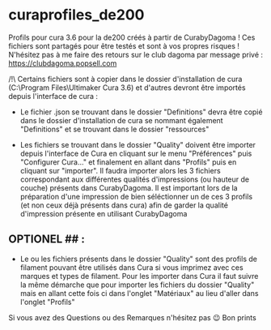 # curaprofiles_de200
Profils pour cura 3.6 pour la de200 créés à partir de CurabyDagoma ! Ces fichiers sont partagés pour être testés et sont à vos propres risques ! N'hésitez pas à me faire des retours sur le club dagoma par message privé : https://clubdagoma.popsell.com 

/!\ Certains fichiers sont à copier dans le dossier d'installation de cura (C:\Program Files\Ultimaker Cura 3.6) et d'autres devront être importés depuis l'interface de cura :
  
  - Le fichier .json se trouvant dans le dossier "Definitions" devra être copié dans le dossier d'installation de cura se nommant également "Definitions" et se trouvant dans le dossier "ressources"
  
  - Les fichiers se trouvant dans le dossier "Quality" doivent être importer depuis l'interface de Cura en cliquant sur le menu "Préférences" puis "Configurer Cura..." et finalement en allant dans "Profils" puis en cliquant sur "importer". Il faudra importer alors les 3 fichiers correspondant aux différentes qualités d'impressions (ou hauteur de couche) présents dans CurabyDagoma. Il est important lors de la préparation d'une impression de bien séléctionner un de ces 3 profils (et non ceux déjà présents dans cura) afin de garder la qualité d'impression présente en utilisant CurabyDagoma
  
## OPTIONEL ## :
  
  - Le ou les fichiers présents dans le dossier "Quality" sont des profils de filament pouvant être utilisés dans Cura si vous imprimez avec ces marques et types de filament. Pour les importer dans Cura il faut suivre la même démarche que pour importer les fichiers du dossier "Quality" mais en allant cette fois ci dans l'onglet "Matériaux" au lieu d'aller dans l'onglet "Profils"
  
  

Si vous avez des Questions ou des Remarques n'hésitez pas 😉
Bon prints 
